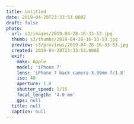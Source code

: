 ```yaml
---
title: Untitled
date: 2019-04-28T23:33:53.000Z
draft: false
photo:
  url: s3/images/2019-04-28-16-33-53.jpg
  thumb: s3/thumbs/2019-04-28-16-33-53.jpg
  preview: s3/previews/2019-04-28-16-33-53.jpg
  created: 2019-04-28T23:33:53.000Z
  exif:
    make: Apple
    model: 'iPhone 7'
    lens: 'iPhone 7 back camera 3.99mm f/1.8'
    iso: 40
    aperture: 1.8
    shutter_speed: 1/15
    focal_length: '4.0 mm'
    gps: null
  title: null
  caption: null
---
```

